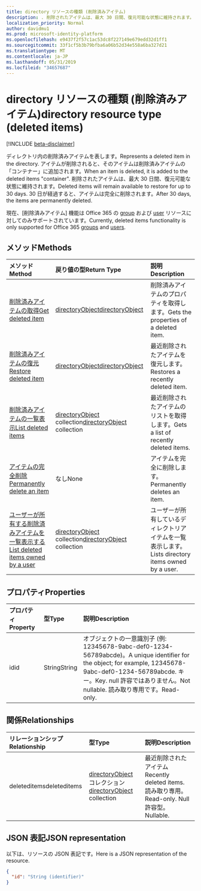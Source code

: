 ```yaml
---
title: directory リソースの種類 (削除済みアイテム)
description: . 削除されたアイテムは、最大 30 日間、復元可能な状態に維持されます。 30 日が経過すると、アイテムは完全に削除されます。
localization_priority: Normal
author: davidmu1
ms.prod: microsoft-identity-platform
ms.openlocfilehash: e9437f2f57c1ac53dc8f227149e679edd32d1ff1
ms.sourcegitcommit: 33f1cf5b3b79bfba6a06b52d34e558a6ba327d21
ms.translationtype: MT
ms.contentlocale: ja-JP
ms.lasthandoff: 05/31/2019
ms.locfileid: "34657687"
---
```

# <a name="directory-resource-type-deleted-items"></a><span data-ttu-id="aa205-105">directory リソースの種類 (削除済みアイテム)</span><span class="sxs-lookup"><span data-stu-id="aa205-105">directory resource type (deleted items)</span></span>

[!INCLUDE [beta-disclaimer](../../includes/beta-disclaimer.md)]

<span data-ttu-id="aa205-106">ディレクトリ内の削除済みアイテムを表します。</span><span class="sxs-lookup"><span data-stu-id="aa205-106">Represents a deleted item in the directory.</span></span> <span data-ttu-id="aa205-107">アイテムが削除されると、そのアイテムは削除済みアイテムの「コンテナー」に追加されます。</span><span class="sxs-lookup"><span data-stu-id="aa205-107">When an item is deleted, it is added to the deleted items "container".</span></span> <span data-ttu-id="aa205-108">削除されたアイテムは、最大 30 日間、復元可能な状態に維持されます。</span><span class="sxs-lookup"><span data-stu-id="aa205-108">Deleted items will remain available to restore for up to 30 days.</span></span> <span data-ttu-id="aa205-109">30 日が経過すると、アイテムは完全に削除されます。</span><span class="sxs-lookup"><span data-stu-id="aa205-109">After 30 days, the items are permanently deleted.</span></span>

<span data-ttu-id="aa205-110">現在、[削除済みアイテム] 機能は Office 365 の [group](group.md) および [user](users.md) リソースに対してのみサポートされています。</span><span class="sxs-lookup"><span data-stu-id="aa205-110">Currently, deleted items functionality is only supported for Office 365 [groups](group.md) and [users](users.md).</span></span>

## <a name="methods"></a><span data-ttu-id="aa205-111">メソッド</span><span class="sxs-lookup"><span data-stu-id="aa205-111">Methods</span></span>

| <span data-ttu-id="aa205-112">メソッド</span><span class="sxs-lookup"><span data-stu-id="aa205-112">Method</span></span>         | <span data-ttu-id="aa205-113">戻り値の型</span><span class="sxs-lookup"><span data-stu-id="aa205-113">Return Type</span></span> | <span data-ttu-id="aa205-114">説明</span><span class="sxs-lookup"><span data-stu-id="aa205-114">Description</span></span> |
|:---------------|:------------|:------------|
|[<span data-ttu-id="aa205-115">削除済みアイテムの取得</span><span class="sxs-lookup"><span data-stu-id="aa205-115">Get deleted item</span></span>](../api/directory-deleteditems-get.md) | [<span data-ttu-id="aa205-116">directoryObject</span><span class="sxs-lookup"><span data-stu-id="aa205-116">directoryObject</span></span>](directoryobject.md) | <span data-ttu-id="aa205-117">削除済みアイテムのプロパティを取得します。</span><span class="sxs-lookup"><span data-stu-id="aa205-117">Gets the properties of a deleted item.</span></span> |
|[<span data-ttu-id="aa205-118">削除済みアイテムの復元</span><span class="sxs-lookup"><span data-stu-id="aa205-118">Restore deleted item</span></span>](../api/directory-deleteditems-restore.md) |[<span data-ttu-id="aa205-119">directoryObject</span><span class="sxs-lookup"><span data-stu-id="aa205-119">directoryObject</span></span>](directoryobject.md)| <span data-ttu-id="aa205-120">最近削除されたアイテムを復元します。</span><span class="sxs-lookup"><span data-stu-id="aa205-120">Restores a recently deleted item.</span></span> |
|[<span data-ttu-id="aa205-121">削除済みアイテムの一覧表示</span><span class="sxs-lookup"><span data-stu-id="aa205-121">List deleted items</span></span>](../api/directory-deleteditems-list.md) |<span data-ttu-id="aa205-122">[directoryObject](directoryobject.md) collection</span><span class="sxs-lookup"><span data-stu-id="aa205-122">[directoryObject](directoryobject.md) collection</span></span>| <span data-ttu-id="aa205-123">最近削除されたアイテムのリストを取得します。</span><span class="sxs-lookup"><span data-stu-id="aa205-123">Gets a list of recently deleted items.</span></span> |
|[<span data-ttu-id="aa205-124">アイテムの完全削除</span><span class="sxs-lookup"><span data-stu-id="aa205-124">Permanently delete an item</span></span>](../api/directory-deleteditems-delete.md) | <span data-ttu-id="aa205-125">なし</span><span class="sxs-lookup"><span data-stu-id="aa205-125">None</span></span> | <span data-ttu-id="aa205-126">アイテムを完全に削除します。</span><span class="sxs-lookup"><span data-stu-id="aa205-126">Permanently deletes an item.</span></span> |
|[<span data-ttu-id="aa205-127">ユーザーが所有する削除済みアイテムを一覧表示する</span><span class="sxs-lookup"><span data-stu-id="aa205-127">List deleted items owned by a user</span></span>](../api/directory-deleteditems-user-owned.md) | <span data-ttu-id="aa205-128">[directoryObject](directoryobject.md) collection</span><span class="sxs-lookup"><span data-stu-id="aa205-128">[directoryObject](directoryobject.md) collection</span></span> | <span data-ttu-id="aa205-129">ユーザーが所有しているディレクトリアイテムを一覧表示します。</span><span class="sxs-lookup"><span data-stu-id="aa205-129">Lists directory items owned by a user.</span></span> |

## <a name="properties"></a><span data-ttu-id="aa205-130">プロパティ</span><span class="sxs-lookup"><span data-stu-id="aa205-130">Properties</span></span>
| <span data-ttu-id="aa205-131">プロパティ</span><span class="sxs-lookup"><span data-stu-id="aa205-131">Property</span></span>   | <span data-ttu-id="aa205-132">型</span><span class="sxs-lookup"><span data-stu-id="aa205-132">Type</span></span> |<span data-ttu-id="aa205-133">説明</span><span class="sxs-lookup"><span data-stu-id="aa205-133">Description</span></span>|
|:---------------|:--------|:----------|
|<span data-ttu-id="aa205-134">id</span><span class="sxs-lookup"><span data-stu-id="aa205-134">id</span></span>|<span data-ttu-id="aa205-135">String</span><span class="sxs-lookup"><span data-stu-id="aa205-135">String</span></span>| <span data-ttu-id="aa205-136">オブジェクトの一意識別子 (例: 12345678-9abc-def0-1234-56789abcde)。</span><span class="sxs-lookup"><span data-stu-id="aa205-136">A unique identifier for the object; for example, 12345678-9abc-def0-1234-56789abcde.</span></span> <span data-ttu-id="aa205-137">キー。</span><span class="sxs-lookup"><span data-stu-id="aa205-137">Key.</span></span> <span data-ttu-id="aa205-138">null 許容ではありません。</span><span class="sxs-lookup"><span data-stu-id="aa205-138">Not nullable.</span></span> <span data-ttu-id="aa205-139">読み取り専用です。</span><span class="sxs-lookup"><span data-stu-id="aa205-139">Read-only.</span></span>|

## <a name="relationships"></a><span data-ttu-id="aa205-140">関係</span><span class="sxs-lookup"><span data-stu-id="aa205-140">Relationships</span></span>
| <span data-ttu-id="aa205-141">リレーションシップ</span><span class="sxs-lookup"><span data-stu-id="aa205-141">Relationship</span></span> | <span data-ttu-id="aa205-142">型</span><span class="sxs-lookup"><span data-stu-id="aa205-142">Type</span></span>   |<span data-ttu-id="aa205-143">説明</span><span class="sxs-lookup"><span data-stu-id="aa205-143">Description</span></span>|
|:---------------|:--------|:----------|
|<span data-ttu-id="aa205-144">deleteditems</span><span class="sxs-lookup"><span data-stu-id="aa205-144">deleteditems</span></span>|<span data-ttu-id="aa205-145">[directoryObject](directoryobject.md) コレクション</span><span class="sxs-lookup"><span data-stu-id="aa205-145">[directoryObject](directoryobject.md) collection</span></span>| <span data-ttu-id="aa205-146">最近削除されたアイテム</span><span class="sxs-lookup"><span data-stu-id="aa205-146">Recently deleted items.</span></span> <span data-ttu-id="aa205-147">読み取り専用。</span><span class="sxs-lookup"><span data-stu-id="aa205-147">Read-only.</span></span> <span data-ttu-id="aa205-148">Null 許容型。</span><span class="sxs-lookup"><span data-stu-id="aa205-148">Nullable.</span></span>|

## <a name="json-representation"></a><span data-ttu-id="aa205-149">JSON 表記</span><span class="sxs-lookup"><span data-stu-id="aa205-149">JSON representation</span></span>
<span data-ttu-id="aa205-150">以下は、リソースの JSON 表記です。</span><span class="sxs-lookup"><span data-stu-id="aa205-150">Here is a JSON representation of the resource.</span></span>

<!-- {
  "blockType": "resource",
  "keyProperty":"id",
  "optionalProperties": [

  ],
  "@odata.type": "microsoft.graph.directory"
}-->

```json
{
  "id": "String (identifier)"
}
```

<!-- uuid: 8fcb5dbc-d5aa-4681-8e31-b001d5168d79
2015-10-25 14:57:30 UTC -->
<!--
{
  "type": "#page.annotation",
  "description": "directory resource",
  "keywords": "",
  "section": "documentation",
  "tocPath": "",
  "suppressions": []
}
-->
